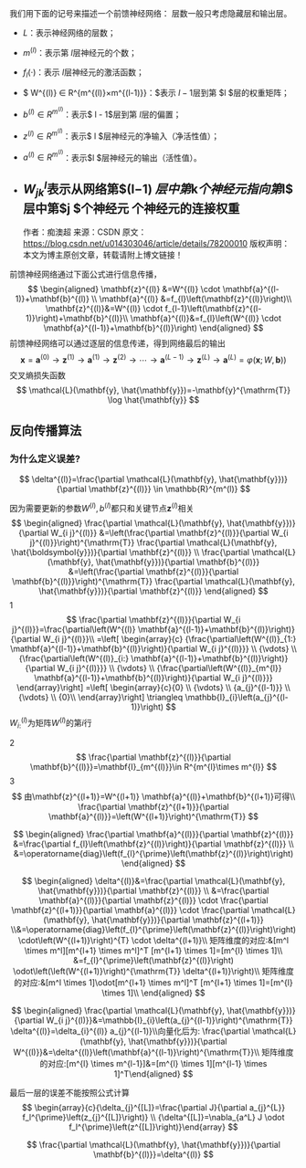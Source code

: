 

我们用下面的记号来描述一个前馈神经网络：
层数一般只考虑隐藏层和输出层。

- $L$：表示神经网络的层数；

-  $m^{(l)}​$：表示第 $l ​$层神经元的个数；

- $f_l(·)：​$表示 $l ​$层神经元的激活函数；

- $ W^{(l)} ∈ R^{m^{(l)}×m^{(l-1)}}：$表示 $l - 1$层到第 $l $层的权重矩阵；

-  $b^{(l)} ∈ R^{m^{(l)}}：​$表示$ l - 1​$层到第 $l ​$层的偏置；

-  $z^{(l)}∈ R^{m^{(l)}}​$：表示$ l ​$层神经元的净输入（净活性值）；

- $a^{(l)} ∈ R^{m^(l)}$：表示 ​$l $层神经元的输出（活性值）。 

- $W^{l}_{jk}$表示从网络第$(l−1) $层中第$k$个神经元指向第$l$ 层中第$j $个神经元
     个神经元的连接权重
    --------------------- 
    作者：痴澳超 
    来源：CSDN 
    原文：https://blog.csdn.net/u014303046/article/details/78200010 
    版权声明：本文为博主原创文章，转载请附上博文链接！

前馈神经网络通过下面公式进行信息传播， 
$$
\begin{aligned} \mathbf{z}^{(l)} &=W^{(l)} \cdot \mathbf{a}^{(l-1)}+\mathbf{b}^{(l)} \\ \mathbf{a}^{(l)} &=f_{l}\left(\mathbf{z}^{(l)}\right)\\
\mathbf{z}^{(l)}&=W^{(l)} \cdot f_{l-1}\left(\mathbf{z}^{(l-1)}\right)+\mathbf{b}^{(l)}\\
\mathbf{a}^{(l)}&=f_{l}\left(W^{(l)} \cdot \mathbf{a}^{(l-1)}+\mathbf{b}^{(l)}\right)
\end{aligned}
$$
前馈神经网络可以通过逐层的信息传递，得到网络最后的输出 
$$
\mathbf{x}=\mathbf{a}^{(0)} \rightarrow \mathbf{z}^{(1)} \rightarrow \mathbf{a}^{(1)} \rightarrow \mathbf{z}^{(2)} \rightarrow \cdots \rightarrow \mathbf{a}^{(L-1)} \rightarrow \mathbf{z}^{(L)} \rightarrow \mathbf{a}^{(L)}=\varphi(\mathbf{x} ; W, \mathbf{b}) )
$$
交叉熵损失函数 
$$
\mathcal{L}(\mathbf{y}, \hat{\mathbf{y}})=-\mathbf{y}^{\mathrm{T}} \log \hat{\mathbf{y}}
$$

## 反向传播算法

### 为什么定义误差?

$$
\delta^{(l)}=\frac{\partial \mathcal{L}(\mathbf{y}, \hat{\mathbf{y}})}{\partial \mathbf{z}^{(l)}} \in \mathbb{R}^{m^(l)}
$$

因为需要更新的参数$W^{(l)},b^{(l)}$都只和关键节点$\mathbf{z}^{(l)}$相关
$$
\begin{aligned} \frac{\partial \mathcal{L}(\mathbf{y}, \hat{\mathbf{y}})}{\partial W_{i j}^{(l)}} &=\left(\frac{\partial \mathbf{z}^{(l)}}{\partial W_{i j}^{(l)}}\right)^{\mathrm{T}} \frac{\partial \mathcal{L}(\mathbf{y}, \hat{\boldsymbol{y}})}{\partial \mathbf{z}^{(l)}} \\ \frac{\partial \mathcal{L}(\mathbf{y}, \hat{\mathbf{y}})}{\partial \mathbf{b}^{(l)}} &=\left(\frac{\partial \mathbf{z}^{(l)}}{\partial \mathbf{b}^{(l)}}\right)^{\mathrm{T}} \frac{\partial \mathcal{L}(\mathbf{y}, \hat{\mathbf{y}})}{\partial \mathbf{z}^{(l)}} \end{aligned}
$$
1 
$$
\frac{\partial \mathbf{z}^{(l)}}{\partial W_{i j}^{(l)}}=\frac{\partial\left(W^{(l)} \mathbf{a}^{(l-1)}+\mathbf{b}^{(l)}\right)}{\partial W_{i j}^{(l)}}\\
=\left[ \begin{array}{c}
{\frac{\partial\left(W^{(l)}_{1:} \mathbf{a}^{(l-1)}+\mathbf{b}^{(l)}\right)}{\partial W_{i j}^{(l)}}} 
\\ {\vdots} 
\\ {\frac{\partial\left(W^{(l)}_{i:} \mathbf{a}^{(l-1)}+\mathbf{b}^{(l)}\right)}{\partial W_{i j}^{(l)}}} 
\\ {\vdots}
\\ {\frac{\partial\left(W^{(l)}_{m^{l}} \mathbf{a}^{(l-1)}+\mathbf{b}^{(l)}\right)}{\partial W_{i j}^{(l)}}}
\end{array}\right]
=\left[ \begin{array}{c}{0} \\ {\vdots} \\ {a_{j}^{(l-1)}} \\ {\vdots} \\ {0}\\
\end{array}\right] \triangleq \mathbb{I}_{i}\left(a_{j}^{(l-1)}\right)
$$
$W^{(l)}_{i:}$为矩阵$W^{(l)}$的第$i$行

2
$$
\frac{\partial \mathbf{z}^{(l)}}{\partial \mathbf{b}^{(l)}}=\mathbf{I}_{m^{(l)}}\in R^{m^{l}\times m^{l}}
$$
3
$$
由\mathbf{z}^{(l+1)}=W^{(l+1)} \mathbf{a}^{(l)}+\mathbf{b}^{(l+1)}可得\\
\frac{\partial \mathbf{z}^{(l+1)}}{\partial \mathbf{a}^{(l)}}=\left(W^{(l+1)}\right)^{\mathrm{T}}
$$

$$
\begin{aligned} \frac{\partial \mathbf{a}^{(l)}}{\partial \mathbf{z}^{(l)}} &=\frac{\partial f_{l}\left(\mathbf{z}^{(l)}\right)}{\partial \mathbf{z}^{(l)}} \\ &=\operatorname{diag}\left(f_{l}^{\prime}\left(\mathbf{z}^{(l)}\right)\right) \end{aligned}
$$

$$
\begin{aligned} 
\delta^{(l)}&=\frac{\partial \mathcal{L}(\mathbf{y}, \hat{\mathbf{y}})}{\partial \mathbf{z}^{(l)}} \\
&=\frac{\partial \mathbf{a}^{(l)}}{\partial \mathbf{z}^{(l)}} \cdot \frac{\partial \mathbf{z}^{(l+1)}}{\partial \mathbf{a}^{(l)}} \cdot \frac{\partial \mathcal{L}(\mathbf{y}, \hat{\mathbf{y}})}{\partial \mathbf{z}^{(l+1)}}
\\&=\operatorname{diag}\left(f_{l}^{\prime}\left(\mathbf{z}^{(l)}\right)\right) \cdot\left(W^{(l+1)}\right)^{T} \cdot \delta^{(l+1)}\\
矩阵维度的对应:&[m^l \times m^l][m^{l+1} \times m^l]^T [m^{l+1} \times 1]=[m^{l} \times 1]\\
&=f_{l}^{\prime}\left(\mathbf{z}^{(l)}\right) \odot\left(\left(W^{(l+1)}\right)^{\mathrm{T}} \delta^{(l+1)}\right)\\
矩阵维度的对应:&[m^l \times 1]\odot[m^{l+1} \times m^l]^T [m^{l+1} \times 1]=[m^{l} \times 1]\\
\end{aligned}
$$

$$
\begin{aligned}
\frac{\partial \mathcal{L}(\mathbf{y}, \hat{\mathbf{y}})}{\partial W_{i j}^{(l)}}&=\mathbb{I}_{i}\left(a_{j}^{(l-1)}\right)^{\mathrm{T}} \delta^{(l)}=\delta_{i}^{(l)} a_{j}^{(l-1)}\\向量化后为:
\frac{\partial \mathcal{L}(\mathbf{y}, \hat{\mathbf{y}})}{\partial W^{(l)}}&=\delta^{(l)}\left(\mathbf{a}^{(l-1)}\right)^{\mathrm{T}}\\
矩阵维度的对应:[m^{l} \times m^{l-1}]&=[m^{l} \times 1][m^{l-1} \times 1]^T\end{aligned}
$$

最后一层的误差不能按照公式计算
$$
\begin{array}{c}{\delta_{j}^{[L]}=\frac{\partial J}{\partial a_{j}^{L}} f_l^{\prime}\left(z_{j}^{[L]}\right)} \\ {\delta^{[L]}=\nabla_{a^L} J \odot f_l^{\prime}\left(z^{[L]}\right)}\end{array}
$$

$$
\frac{\partial \mathcal{L}(\mathbf{y}, \hat{\mathbf{y}})}{\partial \mathbf{b}^{(l)}}=\delta^{(l)}
$$